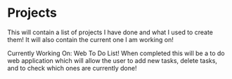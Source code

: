 # Projects
<!--Projects I want to work on
Portfolio
Random Quote Generator 
To Do List
Calculator
Quiz Program
QR Code Generator 
Chat Bot
Personal Finance Tracker
Real Time Chat App
Travel Booking System
HTTPS Server
Smart Mirror (Need to buy mirror)
AI GF/BF
Neural Network
Algorithm Visualizer
Real Time Editor 
Build your own Git
Build your own BitTorrent
Build your own Redis
Hangman
Shopping List
Number Guessing Game
Blackjack Game
Web Scraper
Alarm App
Magic 8 Ball
Link Shortener
Login Authentication 
Social Network
Event Webpage
Mock Facebook Home Page
Online Food Delivery Page
Google Search Bar
BMI Calculator
Internet Speed Test
Tip Calculator
Analog Clock
Pay Role Management Webpage
Text To Speech Converter
AI Image Generator Website 
Calculator App
Quiz App
ToDo App
Dice Rolling App
Coin Flipping App
Rock Paper Scissors Game
Single File Upload With Multer
Chat App using Socket.io
PHP Image Resizer
PDF Downloader
Signup Form using PHP and MySQL
-->
This will contain a list of projects I have done and what I used to create them! It will also contain the current one I am working on!

Currently Working On:
Web To Do List!
When completed this will be a to do web application which will allow the user to add new tasks, delete tasks, and to check which ones are currently done!

